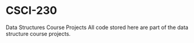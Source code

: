 # CSCI-230
Data Structures Course Projects
All code stored here are part of the data structure course projects. 

